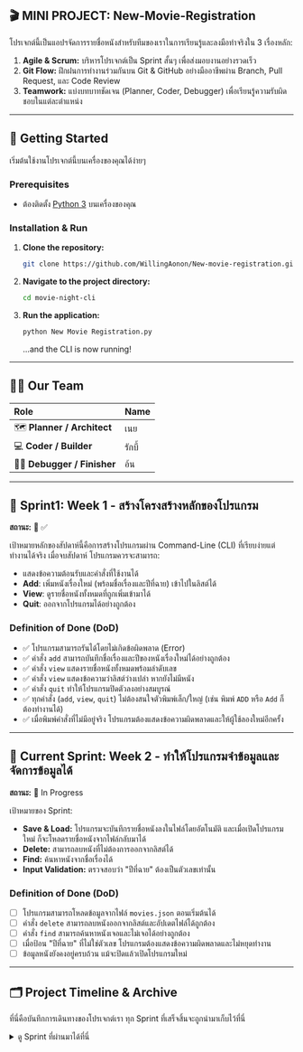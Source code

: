 ## 🎬 MINI PROJECT: New-Movie-Registration


โปรเจกต์นี้เป็นแอปฯจัดการรายชื่อหนังสำหรับทีมของเราในการเรียนรู้และลงมือทำจริงใน 3 เรื่องหลัก:
1.  **Agile & Scrum:** บริหารโปรเจกต์เป็น Sprint สั้นๆ เพื่อส่งมอบงานอย่างรวดเร็ว
2.  **Git Flow:** ฝึกฝนการทำงานร่วมกันบน Git & GitHub อย่างมืออาชีพผ่าน Branch, Pull Request, และ Code Review
3.  **Teamwork:** แบ่งบทบาทชัดเจน (Planner, Coder, Debugger) เพื่อเรียนรู้ความรับผิดชอบในแต่ละตำแหน่ง

---

## 🚀 Getting Started

เริ่มต้นใช้งานโปรเจกต์นี้บนเครื่องของคุณได้ง่ายๆ

### **Prerequisites**
-   ต้องติดตั้ง [Python 3](https://www.python.org/downloads/) บนเครื่องของคุณ

### **Installation & Run**

1.  **Clone the repository:**
    ```bash
    git clone https://github.com/WillingAonon/New-movie-registration.git
    ```
2.  **Navigate to the project directory:**
    ```bash
    cd movie-night-cli 
    ```
3.  **Run the application:**
    ```bash
    python New Movie Registration.py
    ```
    ...and the CLI is now running!

---

## 🧑‍💻 Our Team

| Role | Name |
| :--- | :--- |
| 🗺️ **Planner / Architect** | เนย |
| 💻 **Coder / Builder** | รักบี้ |
| 🕵️‍♀️ **Debugger / Finisher**| อ้น |

---

## 🎯 Sprint1: Week 1 - สร้างโครงสร้างหลักของโปรแกรม

**สถานะ:** 🚧 ✅

เป้าหมายหลักของสัปดาห์นี้คือการสร้างโปรแกรมผ่าน Command-Line (CLI) ที่เรียบง่ายแต่ทำงานได้จริง เมื่อจบสัปดาห์ โปรแกรมควรจะสามารถ:
- แสดงข้อความต้อนรับและคำสั่งที่ใช้งานได้
- **Add**: เพิ่มหนังเรื่องใหม่ (พร้อมชื่อเรื่องและปีที่ฉาย) เข้าไปในลิสต์ได้
- **View**: ดูรายชื่อหนังทั้งหมดที่ถูกเพิ่มเข้ามาได้
- **Quit**: ออกจากโปรแกรมได้อย่างถูกต้อง

### Definition of Done (DoD)   
- ✅ โปรแกรมสามารถรันได้โดยไม่เกิดข้อผิดพลาด (Error)
- ✅ คำสั่ง `add` สามารถบันทึกชื่อเรื่องและปีของหนังเรื่องใหม่ได้อย่างถูกต้อง
- ✅ คำสั่ง `view` แสดงรายชื่อหนังทั้งหมดพร้อมลำดับเลข
- ✅ คำสั่ง `view` แสดงข้อความว่าลิสต์ว่างเปล่า หากยังไม่มีหนัง
- ✅ คำสั่ง `quit` ทำให้โปรแกรมปิดตัวลงอย่างสมบูรณ์
- ✅ ทุกคำสั่ง (`add`, `view`, `quit`) ไม่ต้องสนใจตัวพิมพ์เล็ก/ใหญ่ (เช่น พิมพ์ `ADD` หรือ `Add` ก็ต้องทำงานได้)
- ✅ เมื่อพิมพ์คำสั่งที่ไม่มีอยู่จริง โปรแกรมต้องแสดงข้อความผิดพลาดและให้ผู้ใช้ลองใหม่อีกครั้ง

---

## 🎯 Current Sprint: Week 2 - ทำให้โปรแกรมจำข้อมูลและจัดการข้อมูลได้

**สถานะ:** 🚧 In Progress

เป้าหมายของ Sprint:
* **Save & Load:** โปรแกรมจะบันทึกรายชื่อหนังลงในไฟล์โดยอัตโนมัติ และเมื่อเปิดโปรแกรมใหม่ ก็จะโหลดรายชื่อหนังจากไฟล์กลับมาได้
* **Delete:** สามารถลบหนังที่ไม่ต้องการออกจากลิสต์ได้
* **Find:** ค้นหาหนังจากชื่อเรื่องได้
* **Input Validation:** ตรวจสอบว่า "ปีที่ฉาย" ต้องเป็นตัวเลขเท่านั้น

### Definition of Done (DoD)
- [ ] โปรแกรมสามารถโหลดข้อมูลจากไฟล์ `movies.json` ตอนเริ่มต้นได้
- [ ] คำสั่ง `delete` สามารถลบหนังออกจากลิสต์และอัปเดตไฟล์ได้ถูกต้อง
- [ ] คำสั่ง `find` สามารถค้นหาหนังเจอและไม่เจอได้อย่างถูกต้อง
- [ ] เมื่อป้อน "ปีที่ฉาย" ที่ไม่ใช่ตัวเลข โปรแกรมต้องแสดงข้อความผิดพลาดและไม่หยุดทำงาน
- [ ] ข้อมูลหนังยังคงอยู่ครบถ้วน แม้จะปิดแล้วเปิดโปรแกรมใหม่

---

## 🗂️ Project Timeline & Archive

ที่นี่คือบันทึกการเดินทางของโปรเจกต์เรา ทุก Sprint ที่เสร็จสิ้นจะถูกนำมาเก็บไว้ที่นี่

<details>
  <summary>ดู Sprint ที่ผ่านมาได้ที่นี่</summary>
    - Sprint1 --> https://colab.research.google.com/drive/1pVw00W_V8-Bh3_8rUnJChns-YXG9EFqb?usp=sharing  <br>
    - Sprint2 --> https://colab.research.google.com/drive/1aoVp1yv-fNoEJWYm3J1mohyGo_ZXyQU1?usp=sharing  <br>
    - Sprint3 -->

  </details>
